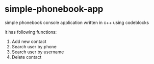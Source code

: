 # simple-phonebook-app
simple phonebook console application written in c++ using codeblocks

It has following functions: 
1. Add new contact         
2. Search user by phone        
3. Search user by username    
4. Delete contact 
